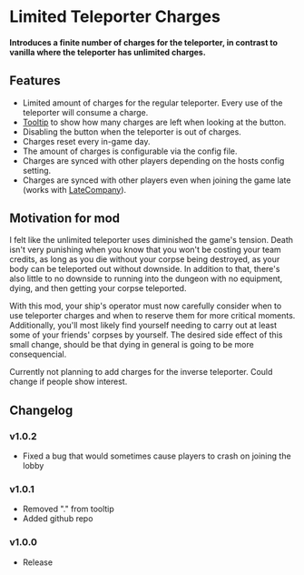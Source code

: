 # Limited Teleporter Charges
#### Introduces a finite number of charges for the teleporter, in contrast to vanilla where the teleporter has unlimited charges.

## Features
* Limited amount of charges for the regular teleporter. Every use of the teleporter will consume a charge.
* [Tooltip](https://i.imgur.com/9HumfTP.png) to show how many charges are left when looking at the button.
* Disabling the button when the teleporter is out of charges.
* Charges reset every in-game day.
* The amount of charges is configurable via the config file.
* Charges are synced with other players depending on the hosts config setting. 
* Charges are synced with other players even when joining the game late (works with [LateCompany](https://thunderstore.io/c/lethal-company/p/anormaltwig/LateCompany/)).

## Motivation for mod
I felt like the unlimited teleporter uses diminished the game's tension. Death isn't very punishing when you know that you won't be costing your team credits, as long as you die without your corpse being destroyed, as your body can be teleported out without downside. In addition to that, there's also little to no downside to running into the dungeon with no equipment, dying, and then getting your corpse teleported.

With this mod, your ship's operator must now carefully consider when to use teleporter charges and when to reserve them for more critical moments. Additionally, you'll most likely find yourself needing to carry out at least some of your friends' corpses by yourself. The desired side effect of this small change, should be that dying in general is going to be more consequencial.

Currently not planning to add charges for the inverse teleporter. Could change if people show interest.

## Changelog
### v1.0.2
* Fixed a bug that would sometimes cause players to crash on joining the lobby
### v1.0.1
* Removed "." from tooltip
* Added github repo
### v1.0.0 
* Release
